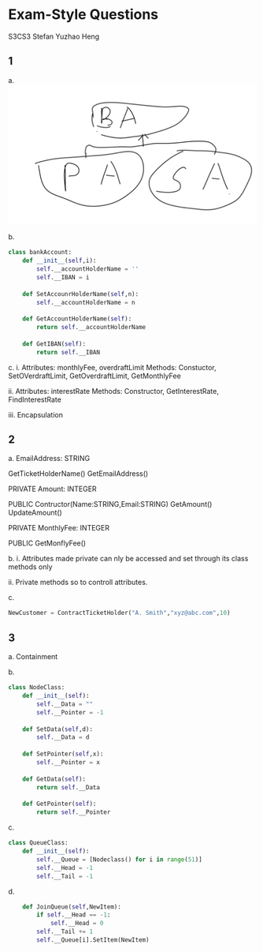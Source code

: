 # Exam-Style Questions 
S3CS3 Stefan Yuzhao Heng

## 1 
a. 
![](./草图1.png 'e')

b.
```Python 
class bankAccount:
	def __init__(self,i):
		self.__accountHolderName = ''
		self.__IBAN = i

	def SetAccounrHolderName(self,n):
		self.__accountHolderName = n

	def GetAccountHolderName(self):
		return self.__accountHolderName 

	def GetIBAN(self):
		return self.__IBAN
```

c. 
i. 
Attributes: monthlyFee, overdraftLimit 
Methods: Constuctor, SetOVerdraftLimit, GetOverdraftLimit, GetMonthlyFee 

ii. 
Attributes: interestRate 
Methods: Constructor, GetInterestRate, FindInterestRate 

iii. 
Encapsulation 

## 2
a. 
EmailAddress: STRING 

GetTicketHolderName()
GetEmailAddress()

PRIVATE 
Amount: INTEGER 

PUBLIC 
Contructor(Name:STRING,Email:STRING)
GetAmount()
UpdateAmount()

PRIVATE 
MonthlyFee: INTEGER

PUBLIC
GetMonflyFee()

b. 
i. 
Attributes made private can nly be accessed and set through its class methods only 

ii. 
Private methods so to controll attributes. 

c. 
```Python
NewCustomer = ContractTicketHolder("A. Smith","xyz@abc.com",10)
```

## 3
a. 
Containment 

b. 
```Python 
class NodeClass:
	def __init__(self):
		self.__Data = ""
		self.__Pointer = -1 

	def SetData(self,d):
		self.__Data = d 

	def SetPointer(self,x):
		self.__Pointer = x

	def GetData(self):
		return self.__Data

	def GetPointer(self):
		return self.__Pointer 
```	

c. 
```Python
class QueueClass:
	def __init__(self):
		self.__Queue = [Nodeclass() for i in range(51)]
		self.__Head = -1
		self.__Tail = -1 
```

d. 
```Python 
	def JoinQueue(self,NewItem):
		if self.__Head == -1:
			self.__Head = 0
		self.__Tail += 1
		self.__Queue[i].SetItem(NewItem)
```
